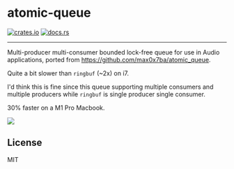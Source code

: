 # atomic-queue
[![crates.io](https://img.shields.io/crates/v/atomic-queue.svg)](https://crates.io/crates/atomic-queue)
[![docs.rs](https://docs.rs/atomic-queue/badge.svg)](https://docs.rs/atomic-queue/)
- - -

Multi-producer multi-consumer bounded lock-free queue for use in Audio applications, ported from
https://github.com/max0x7ba/atomic_queue.

Quite a bit slower than `ringbuf` (~2x) on i7.

I'd think this is fine since this queue supporting multiple consumers and
multiple producers while `ringbuf` is single producer single consumer.

30% faster on a M1 Pro Macbook.

![](/criterion-screenshot.png)

## License
MIT
